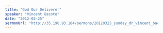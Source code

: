 ```yaml
---
title: "God Our Deliverer"
speaker: "Vincent Bacote"
date: "2012-03-25"
sermonUrl: "http://35.190.93.184/sermons/20120325_sunday_dr_vincent_bacote_god_our_deliverer.mp3"
---
```

